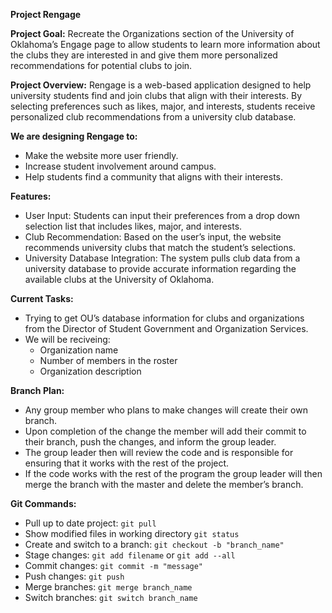 **Project Rengage**

**Project Goal:** Recreate the Organizations section of the University of Oklahoma’s Engage page to allow students to learn more information about the clubs they are interested in and give them more personalized recommendations for potential clubs to join.

**Project Overview:** Rengage is a web-based application designed to help university students find and join clubs that align with their interests. By selecting preferences such as likes, major, and interests, students receive personalized club recommendations from a university club database.

**We are designing Rengage to:**

* Make the website more user friendly.  
* Increase student involvement around campus.  
* Help students find a community that aligns with their interests.

**Features:** 

* User Input: Students can input their preferences from a drop down selection list that includes likes, major, and interests.  
* Club Recommendation: Based on the user’s input, the website recommends university clubs that match the student’s selections.  
* University Database Integration: The system pulls club data from a university database to provide accurate information regarding the available clubs at the University of Oklahoma.

**Current Tasks:**

* Trying to get OU’s database information for clubs and organizations from the Director of Student Government and Organization Services.   
* We will be reciveing:   
  * Organization name  
  * Number of members in the roster  
  * Organization description 

**Branch Plan:**

* Any group member who plans to make changes will create their own branch.  
* Upon completion of the change the member will add their commit to their branch, push the changes, and inform the group leader.  
* The group leader then will review the code and is responsible for ensuring that it works with the rest of the project.  
* If the code works with the rest of the program the group leader will then merge the branch with the master and delete the member’s branch.

**Git Commands:**

* Pull up to date project: ```git pull```
* Show modified files in working directory ```git status```
* Create and switch to a branch: ```git checkout -b "branch_name"```
* Stage changes: ```git add filename``` or ```git add --all```
* Commit changes: ```git commit -m "message"```
* Push changes: ```git push```
* Merge branches: ```git merge branch_name```
* Switch branches: ```git switch branch_name```
